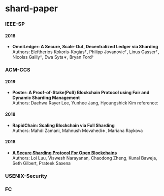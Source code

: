 # shard-paper
### IEEE-SP
#### 2018
* <b>OmniLedger: A Secure, Scale-Out, Decentralized Ledger via Sharding</b><br>
Authors: Eleftherios Kokoris-Kogias†, Philipp Jovanovic†, Linus Gasser†, Nicolas Gailly†, Ewa Syta∗, Bryan Ford† 
### ACM-CCS
#### 2019
* <b>Poster: A Proof-of-Stake(PoS) Blockchain Protocol using Fair and Dynamic Sharding Management</b><br>
Authors: Daehwa Rayer Lee, Yunhee Jang, Hyoungshick Kim
reference:
#### 2018
* <b>RapidChain: Scaling Blockchain via Full Sharding</b><br>
Authors: Mahdi Zamani, Mahnush Movahedi∗, Mariana Raykova
#### 2016
* [<b>A Secure Sharding Protocol For Open Blockchains</b>](https://dl.acm.org/doi/abs/10.1145/2976749.2978389)<br>
Authors: Loi Luu, Viswesh Narayanan, Chaodong Zheng, Kunal Baweja, Seth Gilbert, Prateek Saxena
### USENIX-Security
### FC
